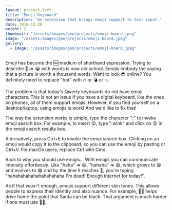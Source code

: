 ```yaml
---
layout: project-left
title: "Emoji Keyboard"
description: "An extension that brings emoji support to text input."
date: 2018-12-20
weight: 2
thumbnail: "/assets/images/gen/projects/emoji-board.jpeg"
image: "/assets/images/gen/projects/emoji-board.jpeg"
gallery:
  - image: "/assets/images/gen/projects/emoji-board.jpeg"
---
```


Emoji has become the 🆕 medium of shorthand expression. Trying to describe 🤯 or 😭 with words is now old school. Emojis embody the saying that a picture is worth a thousand words. Want to look 😎 online? You definitely need to replace "hot" with 🔥 or 💣 or 💥.

The problem is that today's Qwerty keyboards do not have emoji characters. This is not an issue if you have a digital keyboard, like the ones on phones, all of them support emojis. However, if you find yourself on a desktop/laptop, using emojis is work! And we'd like to fix that!

The way the extension works is simple, type the character ":" to invoke emoji search box. For example, to insert 😜, type ":wink" and click on 😜 in the emoji search results box.

Alternatively, press Ctrl+E to invoke the emoji search box. Clicking on an emoji would copy it to the clipboard, so you can use the emoji by pasting or Ctrl+V. For macOs users, replace Ctrl with Cmd.


Back to why you should use emojis... With emojis you can communicate intensity effortlessly. Like "haha" => 😃, "hahaha" => 😄, which grows to 😆 and evolves to 😂 and by the time it reaches 🤣, you're typing "hahahahahahahahahahaha I'm dead! Enough internet for today!".

As if that wasn't enough, emojis support different skin tones. This allows people to express their identity and also nuance. For example, 🎅🏿 helps drive home the point that Santa can be black. That argument is much harder if one must use 🎅🏻.   


